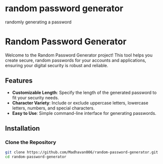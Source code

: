 # random password generator
randomly generating a password
# Random Password Generator

Welcome to the Random Password Generator project! This tool helps you create secure, random passwords for your accounts and applications, ensuring your digital security is robust and reliable.

## Features

- **Customizable Length**: Specify the length of the generated password to fit your security needs.
- **Character Variety**: Include or exclude uppercase letters, lowercase letters, numbers, and special characters.
- **Easy to Use**: Simple command-line interface for generating passwords.

## Installation

### Clone the Repository

```bash
git clone https://github.com/Madhavan006/random-password-generator.git
cd random-password-generator
